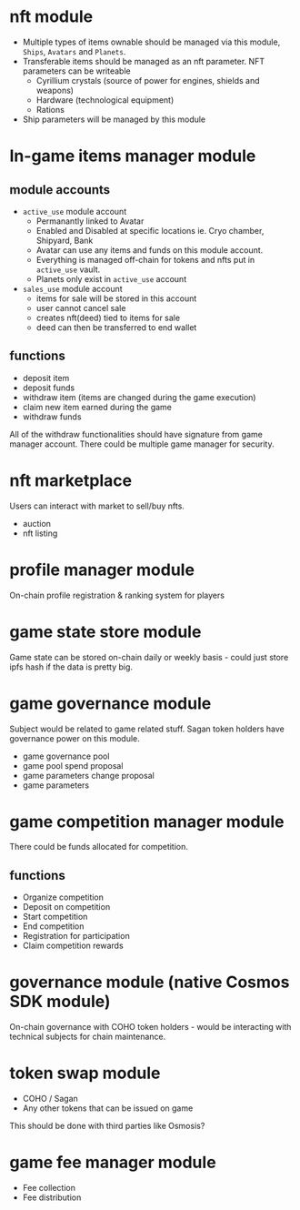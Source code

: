 # nft module

- Multiple types of items ownable should be managed via this module, `Ships`, `Avatars` and `Planets`.
- Transferable items should be managed as an nft parameter. NFT parameters can be writeable
    - Cyrillium crystals (source of power for engines, shields and weapons)
    - Hardware (technological equipment)
    - Rations
- Ship parameters will be managed by this module

# In-game items manager module

## module accounts

- `active_use` module account
    - Permanantly linked to Avatar
    - Enabled and Disabled at specific locations ie. Cryo chamber, Shipyard, Bank
    - Avatar can use any items and funds on this module account. 
    - Everything is managed off-chain for tokens and nfts put in `active_use` vault.
    - Planets only exist in `active_use` account
- `sales_use` module account
   - items for sale will be stored in this account
   - user cannot cancel sale
   - creates nft(deed) tied to items for sale
    - deed can then be transferred to end wallet

## functions

- deposit item
- deposit funds
- withdraw item (items are changed during the game execution)
- claim new item earned during the game
- withdraw funds

All of the withdraw functionalities should have signature from game manager account.
There could be multiple game manager for security.

# nft marketplace

Users can interact with market to sell/buy nfts.

- auction
- nft listing

# profile manager module

On-chain profile registration & ranking system for players

# game state store module

Game state can be stored on-chain daily or weekly basis - could just store ipfs hash if the data is pretty big.

# game governance module

Subject would be related to game related stuff.
Sagan token holders have governance power on this module.

- game governance pool
- game pool spend proposal
- game parameters change proposal
- game parameters

# game competition manager module

There could be funds allocated for competition.

## functions

- Organize competition
- Deposit on competition
- Start competition
- End competition
- Registration for participation
- Claim competition rewards

# governance module (native Cosmos SDK module)

On-chain governance with COHO token holders - would be interacting with technical subjects for chain maintenance.

# token swap module

- COHO / Sagan
- Any other tokens that can be issued on game

This should be done with third parties like Osmosis?

# game fee manager module

- Fee collection
- Fee distribution
